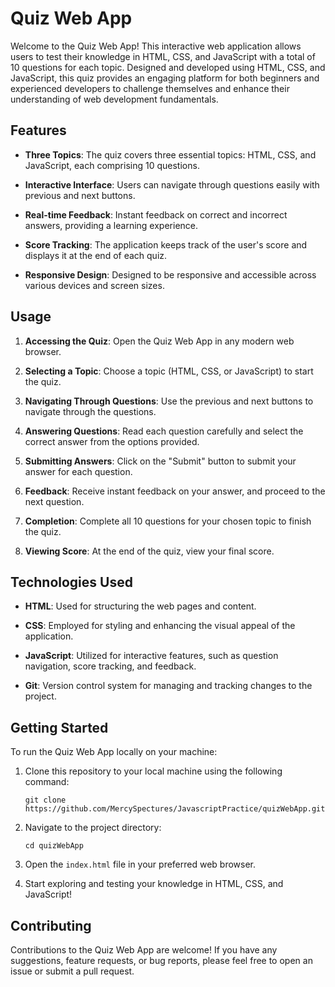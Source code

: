 # Quiz Web App

Welcome to the Quiz Web App! This interactive web application allows users to test their knowledge in HTML, CSS, and JavaScript with a total of 10 questions for each topic. Designed and developed using HTML, CSS, and JavaScript, this quiz provides an engaging platform for both beginners and experienced developers to challenge themselves and enhance their understanding of web development fundamentals.

## Features

- **Three Topics**: The quiz covers three essential topics: HTML, CSS, and JavaScript, each comprising 10 questions.
  
- **Interactive Interface**: Users can navigate through questions easily with previous and next buttons.
  
- **Real-time Feedback**: Instant feedback on correct and incorrect answers, providing a learning experience.
  
- **Score Tracking**: The application keeps track of the user's score and displays it at the end of each quiz.
  
- **Responsive Design**: Designed to be responsive and accessible across various devices and screen sizes.

## Usage

1. **Accessing the Quiz**: Open the Quiz Web App in any modern web browser.

2. **Selecting a Topic**: Choose a topic (HTML, CSS, or JavaScript) to start the quiz.

3. **Navigating Through Questions**: Use the previous and next buttons to navigate through the questions.

4. **Answering Questions**: Read each question carefully and select the correct answer from the options provided.

5. **Submitting Answers**: Click on the "Submit" button to submit your answer for each question.

6. **Feedback**: Receive instant feedback on your answer, and proceed to the next question.

7. **Completion**: Complete all 10 questions for your chosen topic to finish the quiz.

8. **Viewing Score**: At the end of the quiz, view your final score.

## Technologies Used

- **HTML**: Used for structuring the web pages and content.
  
- **CSS**: Employed for styling and enhancing the visual appeal of the application.
  
- **JavaScript**: Utilized for interactive features, such as question navigation, score tracking, and feedback.
  
- **Git**: Version control system for managing and tracking changes to the project.

## Getting Started

To run the Quiz Web App locally on your machine:

1. Clone this repository to your local machine using the following command:

   ```
   git clone https://github.com/MercySpectures/JavascriptPractice/quizWebApp.git
   ```

2. Navigate to the project directory:

   ```
   cd quizWebApp
   ```

3. Open the `index.html` file in your preferred web browser.

4. Start exploring and testing your knowledge in HTML, CSS, and JavaScript!

## Contributing

Contributions to the Quiz Web App are welcome! If you have any suggestions, feature requests, or bug reports, please feel free to open an issue or submit a pull request.